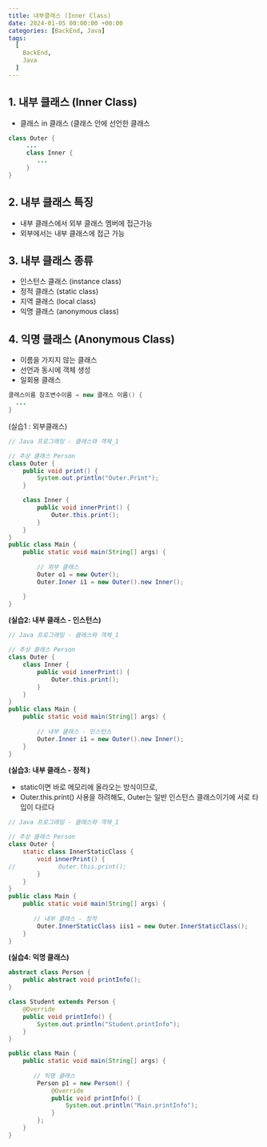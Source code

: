 ```yaml
---
title: 내부클래스 (Inner Class)
date: 2024-01-05 00:00:00 +00:00
categories: [BackEnd, Java]
tags:
  [
    BackEnd,
    Java
  ]
---
```


## 1. 내부 클래스 (Inner Class)

- 클래스 in 클래스 (클래스 안에 선언한 클래스

```java
class Outer {
	 ...
	 class Inner {
		...
	 }
}
```

## 2. 내부 클래스 특징

- 내부 클래스에서 외부 클래스 멤버에 접근가능
- 외부에서는 내부 클래스에 접근 가능

## 3. 내부 클래스 종류

- 인스턴스 클래스 (instance class)
- 정적 클래스 (static class)
- 지역 클래스 (local class)
- 익명 클래스 (anonymous class)

## 4. 익명 클래스 (Anonymous Class)

- 이름을 가지지 않는 클래스
- 선언과 동시에 객체 생성
- 일회용 클래스

```java
클래스이름 참조변수이름 = new 클래스 이름() {
  ...
}
```

(실습1 : 외부클래스)

```java
// Java 프로그래밍 - 클래스와 객체_1

// 추상 클래스 Person
class Outer {
    public void print() {
        System.out.println("Outer.Print");
    }

    class Inner {
        public void innerPrint() {
            Outer.this.print();
        }
    }
}
public class Main {
    public static void main(String[] args) {
        
        // 외부 클래스
        Outer o1 = new Outer();
        Outer.Inner i1 = new Outer().new Inner();

    }
}
```

**(실습2: 내부 클래스 - 인스턴스)**

```java
// Java 프로그래밍 - 클래스와 객체_1

// 추상 클래스 Person
class Outer {
    class Inner {
        public void innerPrint() {
            Outer.this.print();
        }
    }
}
public class Main {
    public static void main(String[] args) {
        
        // 내부 클래스 - 인스턴스
        Outer.Inner i1 = new Outer().new Inner();
    }
}
```

**(실습3: 내부 클래스 - 정적 )**

- static이면 바로 메모리에 올라오는 방식이므로,
- Outer.this.print() 사용을 하려해도, Outer는 일반 인스턴스 클래스이기에 서로 타입이 다르다

```java
// Java 프로그래밍 - 클래스와 객체_1

// 추상 클래스 Person
class Outer {
    static class InnerStaticClass {
        void innerPrint() {
//            Outer.this.print();
        }
    }
}
public class Main {
    public static void main(String[] args) {
        
       // 내부 클래스 - 정적
        Outer.InnerStaticClass iis1 = new Outer.InnerStaticClass();
    }
}
```

**(실습4: 익명 클래스)**

```java
abstract class Person {
    public abstract void printInfo();
}

class Student extends Person {
    @Override
    public void printInfo() {
        System.out.println("Student.printInfo");
    }
}

public class Main {
    public static void main(String[] args) {
        
       // 익명 클래스
        Person p1 = new Person() {
            @Override
            public void printInfo() {
                System.out.println("Main.printInfo");
            }
        };
    }
}
```
